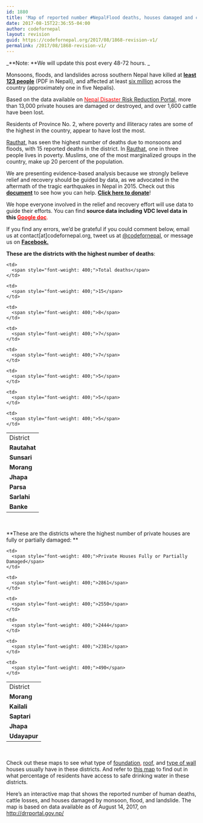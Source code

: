 ```yaml
---
id: 1880
title: 'Map of reported number #NepalFlood deaths, houses damaged and cattle loss'
date: 2017-08-15T22:36:55-04:00
author: codefornepal
layout: revision
guid: https://codefornepal.org/2017/08/1868-revision-v1/
permalink: /2017/08/1868-revision-v1/
---
```

_**Note: **We will update this post every 48-72 hours. _

<span style="font-weight: 400;">Monsoons, floods, and landslides across southern Nepal have killed at<span style="color: #ff0000;"> <a href="http://www.moha.gov.np/uploads/newsFiles/7513_71a16158f625f8592c99ee243ab7af4e_1502809810__.pdf"><strong>least 123 people</strong></a></span></span> <span style="font-weight: 400;">(PDF in Nepali), and affected at least </span><span style="color: #ff0000;"><a href="http://www.aljazeera.com/news/2017/08/floods-landslides-kill-dozens-nepal-india-170813132206327.html"><span style="font-weight: 400;">six million</span></a></span> <span style="font-weight: 400;">across the country (approximately one in five Nepalis). </span>

<span style="font-weight: 400;">Based on the data available on </span>[<span style="font-weight: 400;"><span style="color: #ff0000;">Nepal Disaster</span> Risk Reduction Portal</span>](http://drrportal.gov.np/)<span style="font-weight: 400;">, more than 13,000 private houses are damaged or destroyed, and over 1,600 cattle have been lost. </span>

<span style="font-weight: 400;">Residents of </span><span style="font-weight: 400;">Province No. 2, where poverty and illiteracy rates are some of the highest in the country, appear to have lost the most. </span>

[<span style="font-weight: 400;">Rauthat</span>](http://www.nepalmap.org/profiles/district-31-rautahat/)<span style="font-weight: 400;">, has seen the highest number of deaths due to monsoons and floods, with 15 reported deaths in the district. In </span>[<span style="font-weight: 400;">Rauthat</span>](http://www.nepalmap.org/profiles/district-31-rautahat/)<span style="font-weight: 400;">, one in three people lives in poverty. Muslims, one of the most marginalized groups in the country, make up 20 percent of the population. </span>

<span style="font-weight: 400;">We are presenting evidence-based analysis because we strongly believe relief and recovery should be guided by data, as we advocated in the aftermath of the tragic earthquakes in Nepal in 2015. Check out this <strong><a href="https://docs.google.com/spreadsheets/d/1DOw4S0hVeI1KgbITkf_-eC2EM5OnwEkgMq9d1hU01Pg/edit#gid=592026872">document</a></strong> to see how you can help. <strong><a href="https://codefornepal.org/en/2017/08/donate-to-help-flood-victims-in-nepal/">Click here to donate</a></strong>! </span>

<span style="font-weight: 400;">We hope everyone involved in the relief and recovery effort will use data to guide their efforts. You can find <strong>source data including VDC level data in this </strong></span><span style="color: #ff0000;"><strong><a href="https://docs.google.com/spreadsheets/d/1MuTWPtD67VO1kbMCEpyPvlnuPsdVFHFZ1wjj7KKRyAo/edit?usp=sharing"><span style="color: #ff0000;">Google doc</span></a></strong></span><span style="font-weight: 400;"><span style="color: #ff0000;">.</span> </span>

<span style="font-weight: 400;">If you find any errors, we’d be grateful if you could comment below, email us at contact[at]codefornepal.org, tweet us at </span><span style="color: #ff0000;"><a href="https://twitter.com/codefornepal"><span style="font-weight: 400;">@codefornepal,</span></a></span><span style="font-weight: 400;"> or message us on </span>**<span style="color: #ff0000;"><a href="https://www.facebook.com/codefornepal">Facebook.</a></span>**

<span style="font-weight: 400;"><strong>These are the districts with the highest number of deaths</strong>: </span>

<table>
  <tr>
    <td>
      <span style="font-weight: 400;">District</span>
    </td>
    
    <td>
      <span style="font-weight: 400;">Total deaths</span>
    </td>
  </tr>
  
  <tr>
    <td>
      <b>Rautahat</b>
    </td>
    
    <td>
      <span style="font-weight: 400;">15</span>
    </td>
  </tr>
  
  <tr>
    <td>
      <b>Sunsari</b>
    </td>
    
    <td>
      <span style="font-weight: 400;">8</span>
    </td>
  </tr>
  
  <tr>
    <td>
      <b>Morang</b>
    </td>
    
    <td>
      <span style="font-weight: 400;">7</span>
    </td>
  </tr>
  
  <tr>
    <td>
      <b>Jhapa</b>
    </td>
    
    <td>
      <span style="font-weight: 400;">7</span>
    </td>
  </tr>
  
  <tr>
    <td>
      <b>Parsa</b>
    </td>
    
    <td>
      <span style="font-weight: 400;">5</span>
    </td>
  </tr>
  
  <tr>
    <td>
      <b>Sarlahi</b>
    </td>
    
    <td>
      <span style="font-weight: 400;">5</span>
    </td>
  </tr>
  
  <tr>
    <td>
      <b>Banke</b>
    </td>
    
    <td>
      <span style="font-weight: 400;">5</span>
    </td>
  </tr>
</table>

&nbsp;

**These are the districts where the highest number of private houses are fully or partially damaged: **

<table>
  <tr>
    <td>
      <span style="font-weight: 400;">District</span>
    </td>
    
    <td>
      <span style="font-weight: 400;">Private Houses Fully or Partially Damaged</span>
    </td>
  </tr>
  
  <tr>
    <td>
      <b>Morang</b>
    </td>
    
    <td>
      <span style="font-weight: 400;">2861</span>
    </td>
  </tr>
  
  <tr>
    <td>
      <b>Kailali</b>
    </td>
    
    <td>
      <span style="font-weight: 400;">2550</span>
    </td>
  </tr>
  
  <tr>
    <td>
      <b>Saptari</b>
    </td>
    
    <td>
      <span style="font-weight: 400;">2444</span>
    </td>
  </tr>
  
  <tr>
    <td>
      <b>Jhapa</b>
    </td>
    
    <td>
      <span style="font-weight: 400;">2381</span>
    </td>
  </tr>
  
  <tr>
    <td>
      <b>Udayapur</b>
    </td>
    
    <td>
      <span style="font-weight: 400;">490</span>
    </td>
  </tr>
</table>

&nbsp;

Check out these maps to see what type of <span style="color: #ff0000;"><a href="http://www.nepalmap.org/data/map/?table=FOUNDATIONTYPE&primary_geo_id=district-09&geo_ids=district%7Ccountry-NP">foundation</a>,</span> [roof](http://www.nepalmap.org/data/map/?table=ROOFTYPE&primary_geo_id=district-09&geo_ids=district%7Ccountry-NP), and [type of wall](http://www.nepalmap.org/data/map/?table=OUTERWALLTYPE&primary_geo_id=district-09&geo_ids=district%7Ccountry-NP) houses usually have in these districts. And refer to [this map](http://www.nepalmap.org/data/map/?table=SAFEWATER&primary_geo_id=district-09&geo_ids=district%7Ccountry-NP) to find out in what percentage of residents have access to safe drinking water in these districts.

<span style="font-weight: 400;">Here’s an interactive map that shows the reported number of human deaths, cattle losses, and houses damaged by monsoon, flood, and landslide. The map is based on data available as of August 14, 2017, on </span>[<span style="font-weight: 400;">http://drrportal.gov.np/</span>](http://drrportal.gov.np/)